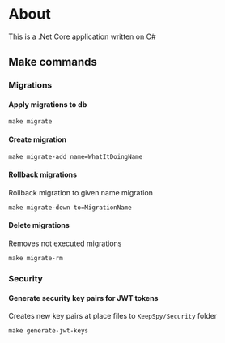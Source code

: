# About

This is a .Net Core application written on C#

## Make commands

### Migrations

#### Apply migrations to db

```shell
make migrate
```

#### Create migration

```shell
make migrate-add name=WhatItDoingName
```

#### Rollback migrations

Rollback migration to given name migration

```shell
make migrate-down to=MigrationName
```

#### Delete migrations

Removes not executed migrations

```shell
make migrate-rm
```

### Security

#### Generate security key pairs for JWT tokens

Creates new key pairs at place files to `KeepSpy/Security` folder

```shell
make generate-jwt-keys
```


